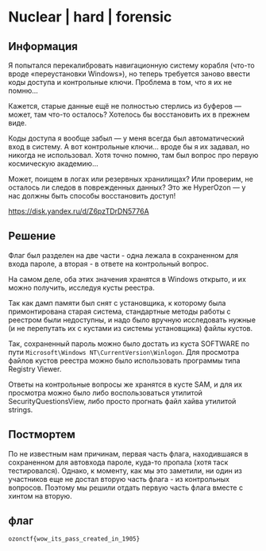 # Nuclear | hard | forensic 

## Информация
Я попытался перекалибровать навигационную систему корабля (что-то вроде «переустановки Windows»), но теперь требуется заново ввести коды доступа и контрольные ключи. Проблема в том, что я их не помню...

Кажется, старые данные ещё не полностью стерлись из буферов — может, там что-то осталось? Хотелось бы восстановить их в прежнем виде.

Коды доступа я вообще забыл — у меня всегда был автоматический вход в систему. А вот контрольные ключи... вроде бы я их задавал, но никогда не использовал. Хотя точно помню, там был вопрос про первую космическую академию...

Может, поищем в логах или резервных хранилищах? Или проверим, не осталось ли следов в поврежденных данных? Это же HyperOzon — у нас должны быть способы восстановить доступ!

https://disk.yandex.ru/d/Z6pzTDrDN5776A

## Решение

Флаг был разделен на две части - одна лежала в сохраненном для входа пароле, а вторая - в ответе на контрольный вопрос. 

На самом деле, оба этих значения хранятся в Windows открыто, и их можно получить, исследуя кусты реестра. 

Так как дамп памяти был снят с установщика, к которому была примонтирована старая система, стандартные методы работы с реестром были недоступны, и надо было вручную исследовать нужные (и не перепутать их с кустами из системы установщика) файлы кустов. 

Так, сохраненный пароль можно было достать из куста SOFTWARE по пути `Microsoft\Windows NT\CurrentVersion\Winlogon`. Для просмотра файлов кустов реестра можно было использовать программы типа Registry Viewer.

Ответы на контрольные вопросы же хранятся в кусте SAM, и для их просмотра можно было либо воспользоваться утилитой SecurityQuestionsView, либо просто прогнать файл хайва утилитой strings.

## Постмортем
По не известным нам причинам, первая часть флага, находившаяся в сохраненном для автовхода пароле, куда-то пропала (хотя таск тестировался). 
Однако, к моменту, как мы это заметили, ни один из участников еще не достал вторую часть флага - из контрольных вопросов. Поэтому мы решили отдать первую часть флага вместе с хинтом на вторую. 

## флаг
`ozonctf{wow_its_pass_created_in_1905}`
